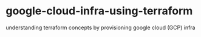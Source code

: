 # google-cloud-infra-using-terraform
understanding terraform concepts by provisioning google cloud (GCP) infra
